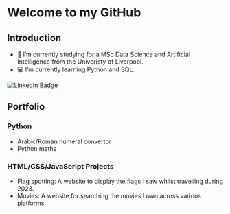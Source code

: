 # Welcome to my GitHub

## Introduction

- :school: I’m currently studying for a MSc Data Science and Artificial Intelligence from the Univeristy of Liverpool.
- :computer: I’m currently learning Python and SQL.

<div id="badges">
  <a href="https://uk.linkedin.com/in/ryanmounce">
    <img src="https://img.shields.io/badge/LinkedIn-blue?style=for-the-badge&logo=linkedin&logoColor=white" alt="LinkedIn Badge"/>
  </a>
</div>

## Portfolio

### Python

- Arabic/Roman numeral convertor
- Python maths

### HTML/CSS/JavaScript Projects

- Flag spotting: A website to display the flags I saw whilst travelling during 2023.
- Movies: A website for searching the movies I own across various platforms.




